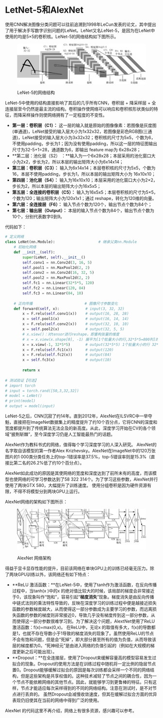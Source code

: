 # LetNet-5和AlexNet

使用CNN解决图像分类问题可以往前追溯到1998年LeCun发表的论文，其中提出了用于解决手写数字识别问题的LeNet。LeNet又名LeNet-5，是因为在LeNet中使用的均是5×5的卷积核。LeNet-5的网络结构如下图所示。

<figure><img src="../../.gitbook/assets/image.png" alt=""><figcaption><p>LeNet-5的网络结构</p></figcaption></figure>

LeNet-5中使用的结构直接影响了其后的几乎所有CNN，卷积层 + 降采样层 + 全连接层至今仍然是最主流的结构。卷积操作使网络可以响应和卷积核形状类似的特征，而降采样操作则使网络拥有了一定程度的不变性。

* **第一层：卷积层（C1）：** 这一层的输入就是原始的图像像素：若图像是灰度图(单通道)，LeNet接受的输入层大小为1x32x32，若图像是彩色RGB图(三通道)，LeNet接受的输入层大小为3x32x32；卷积核的尺寸为5x5，个数为6，不使用padding，步长为1；因为没有使用padding，所以这一层的特征图输出尺寸为32-5+1=28，通道数为6，即输出 feature map为 6x28x28；
* \*\*第二层：池化层（S2） ：\*\*输入为一个6x28x28；本层采用的池化窗口大小为2x2，步长为2，所以本层的输出矩阵大小为6x14x14；
* **第三层：卷积层（C3）：** 输入为6x14x14；本层卷积核的尺寸为5x5，个数为16，本层不使用padding，步长为1，所以本层的输出矩阵大小为 16x10x10；
* **第四层：池化层（S4）：** 输入为16x10x10；本层采用的池化窗口大小为2×2，步长为2，所以本层的输出矩阵大小为16x5x5；
* **第五层：全连接的卷积层（C5）：** 输入为16x5x5；本层卷积核的尺寸为5×5，个数为120；输出矩阵大小为120x1x1；通过 reshape，转化为120维的向量。
* **第六层：全连接层（F6）：** 输入节点个数为120个，输出节点个数为84个；
* **第七层：输出层（Output）：** 本层的输入节点个数为84个，输出节点个数为10个，分别代表数字0到9。

代码如下：

```python
# 定义网络
class LeNet(nn.Module):                    # 继承父类nn.Module
    # 初始化网络
    def __init__(self):                    
        super(LeNet, self).__init__() 
        self.conv1 = nn.Conv2d(3, 16, 5)
        self.pool1 = nn.MaxPool2d(2, 2)
        self.conv2 = nn.Conv2d(16, 32, 5)
        self.pool2 = nn.MaxPool2d(2, 2)
        self.fc1 = nn.Linear(32*5*5, 120)
        self.fc2 = nn.Linear(120, 84)
        self.fc3 = nn.Linear(84, 10)
     
    # 正向传播                        # 图像尺寸参数变化
    def forward(self, x):            # input(3, 32, 32)        
        x = F.relu(self.conv1(x))    # output(16, 28, 28)
        x = self.pool1(x)            # output(16, 14, 14)
        x = F.relu(self.conv2(x))    # output(32, 10, 10)
        x = self.pool2(x)            # output(32, 5, 5)
        # x.view()：对tensor进行reshape，即重构张量的维度
        # x = x.view(x.shape[0], -1) 展平为[1个批量大小的行,32*5*5=800列]的矩阵，矩阵的每一行就是这个批量中每张图片的各个参数（即32*5*5），即矩阵中一行对应一张图片
        x = x.view(-1, 32*5*5)       # output(32*5*5) 1个批量大小的行 32*5*5=800列
        x = F.relu(self.fc1(x))      # output(120)
        x = F.relu(self.fc2(x))      # output(84)
        x = self.fc3(x)              # output(10)
        
        return x
    
# 测试验证【可选】  
# import torch
# input = torch.rand([50,3,32,32])
# model = LeNet()
# print(model)
# output = model(input)
```

LeNet-5之后，CNN沉寂了约14年。直到2012年，AlexNet在ILSVRC中一举夺魁，直接把在ImageNet数据集上的精度提升了约10个百分点，它将CNN的深度和宽度都提升到了传统算法无法企及的新高度。从此，深度学习开始在CV的各个领域“披荆斩棘”，至今深度学习仍是人工智能最热门的话题。

AlexNet作为教科书式的网络，值得每个学习深度学习的人深入研究。 AlexNet的名字取自该模型的第一作者Alex Krizhevsky。AlexNet在ImageNet中的120万张图片的1 000类分类任务上的top-1错误率是37.5%，top-5错误率则是15.3%（直接比第二名的26.2%低了约10个百分点）。

AlexNet如此成功的原因是其使网络的宽度和深度达到了前所未有的高度，而该模型也使网络的可学习参数达到了58 322 314个。为了学习这些参数，AlexNet并行使用了两块GTX 580，大幅提升了训练速度。 使用分组卷积是因为硬件资源有限，不得不将模型分到两块GPU上运行。

AlexNet网络的架构如下图所示：

<figure><img src="../../.gitbook/assets/09ee9037bc724dddeec42ca40d443819.jpg" alt=""><figcaption><p>AlexNet 网络架构</p></figcaption></figure>

得益于显卡显存性能的提升，目前该网络在单块GPU上的训练已经毫无压力。除了两块GPU训练以外，该网络还有如下特点：

* \*\*ReLU 激活函数：\*\*在LeNet-5中，使用了tanh作为激活函数，在反向传播过程中，当tanh(x )中的x 的绝对值比较大的时候，该局部的梯度会非常接近于0，该现象叫作“饱和”，容易引起“**梯度消失**”现象。梯度消失是由反向传播中链式法则的乘法特性导致的，反映在深度学习的训练过程中便是越接近损失函数的参数梯度越大，从而使得这一部分参数成为主要学习的参数，而远离损失函数的参数的梯度则非常接近0，导致几乎没有梯度传到这一部分参数，从而使得这一部分参数很难学习到。为了解决这个问题，AlextNet使用了ReLU激活函数：f(x)=max(0,x)。 在ReLU中，无论x 的取值有多大，f(x)的导数都是1，也就不存在导数小于1导致的梯度消失的现象了。虽然使用ReLU的节点不会有饱和问题，但是会“死掉”，即大部分甚至所有的值为负值，从而导致该层的梯度都为0。“死神经元”是由进入网络的负值引起的（例如在大规模的梯度更新之后可能出现）。
* \*\*Dropout：\*\*在全连接层，使用了Dropout来缓解容量高的模型容易发生过拟合的现象。Dropout的使用方法是在训练过程中随机将一定比例的隐层节点置0。Dropout能够缓解过拟合的原因是每次训练都会采样一个不同的网络结构，但是这些架构是共享权值的。这种技术减轻了节点之间的耦合性，因为一个节点不能依赖网络的其他节点。因此，就能够学习到更鲁棒的特征。只有这样，节点才能适应每次采样得到的不同的网络结构。注意在测试时，是不对节点进行丢弃的。 虽然Dropout会减慢收敛速度，但其在缓解过拟合方面的优异表现仍旧使其在当前的网络中得到广泛的使用。

AlexNet 的代码这里不再介绍，网络上有很多资源，感兴趣可以参考。
